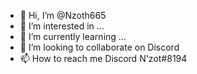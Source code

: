 - 👋 Hi, I’m @Nzoth665
- 👀 I’m interested in ...
- 🌱 I’m currently learning ...
- 💞️ I’m looking to collaborate on Discord
- 📫 How to reach me Discord N'zot#8194

<!---
Nzoth665/Nzoth665 is a ✨ special ✨ repository because its `README.md` (this file) appears on your GitHub profile.
You can click the Preview link to take a look at your changes.
--->
